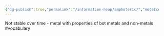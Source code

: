 ```yaml
---
{"dg-publish":true,"permalink":"/information-heap/amphoteric/","noteIcon":"","created":"2025-07-07T14:23:44.689-05:00"}
---
```


Not stable over time - metal with properties of bot metals and non-metals 
#vocabulary